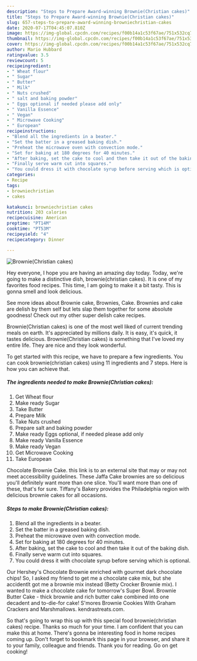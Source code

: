 ```yaml
---
description: "Steps to Prepare Award-winning Brownie(Christian cakes)"
title: "Steps to Prepare Award-winning Brownie(Christian cakes)"
slug: 657-steps-to-prepare-award-winning-browniechristian-cakes
date: 2020-07-17T04:45:07.810Z
image: https://img-global.cpcdn.com/recipes/f00b14a1c53f67ae/751x532cq70/browniechristian-cakes-recipe-main-photo.jpg
thumbnail: https://img-global.cpcdn.com/recipes/f00b14a1c53f67ae/751x532cq70/browniechristian-cakes-recipe-main-photo.jpg
cover: https://img-global.cpcdn.com/recipes/f00b14a1c53f67ae/751x532cq70/browniechristian-cakes-recipe-main-photo.jpg
author: Mario Hubbard
ratingvalue: 3.5
reviewcount: 5
recipeingredient:
- " Wheat flour"
- " Sugar"
- " Butter"
- " Milk"
- " Nuts crushed"
- " salt and baking powder"
- " Eggs optional if needed please add only"
- " Vanilla Essence"
- " Vegan"
- " Microwave Cooking"
- " European"
recipeinstructions:
- "Blend all the ingredients in a beater."
- "Set the batter in a greased baking dish."
- "Preheat the microwave oven with convection mode."
- "Set for baking at 180 degrees for 40 minutes."
- "After baking, set the cake to cool and then take it out of the baking dish."
- "Finally serve warm cut into squares."
- "You could dress it with chocolate syrup before serving which is optional."
categories:
- Recipe
tags:
- browniechristian
- cakes

katakunci: browniechristian cakes 
nutrition: 203 calories
recipecuisine: American
preptime: "PT14M"
cooktime: "PT53M"
recipeyield: "4"
recipecategory: Dinner

---
```



![Brownie(Christian cakes)](https://img-global.cpcdn.com/recipes/f00b14a1c53f67ae/751x532cq70/browniechristian-cakes-recipe-main-photo.jpg)

Hey everyone, I hope you are having an amazing day today. Today, we're going to make a distinctive dish, brownie(christian cakes). It is one of my favorites food recipes. This time, I am going to make it a bit tasty. This is gonna smell and look delicious.

See more ideas about Brownie cake, Brownies, Cake. Brownies and cake are delish by them self but lets slap them together for some absolute goodness! Check out my other super delish cake recipes.

Brownie(Christian cakes) is one of the most well liked of current trending meals on earth. It's appreciated by millions daily. It is easy, it's quick, it tastes delicious. Brownie(Christian cakes) is something that I've loved my entire life. They are nice and they look wonderful.


To get started with this recipe, we have to prepare a few ingredients. You can cook brownie(christian cakes) using 11 ingredients and 7 steps. Here is how you can achieve that.

<!--inarticleads1-->

##### The ingredients needed to make Brownie(Christian cakes):

1. Get  Wheat flour
1. Make ready  Sugar
1. Take  Butter
1. Prepare  Milk
1. Take  Nuts crushed
1. Prepare  salt and baking powder
1. Make ready  Eggs optional, if needed please add only
1. Make ready  Vanilla Essence
1. Make ready  Vegan
1. Get  Microwave Cooking
1. Take  European


Chocolate Brownie Cake. this link is to an external site that may or may not meet accessibility guidelines. These Jaffa Cake brownies are so delicious you&#39;ll definitely want more than one slice. You&#39;ll want more than one of these, that&#39;s for sure. Tiffany&#39;s Bakery provides the Philadelphia region with delicious brownie cakes for all occasions. 

<!--inarticleads2-->

##### Steps to make Brownie(Christian cakes):

1. Blend all the ingredients in a beater.
1. Set the batter in a greased baking dish.
1. Preheat the microwave oven with convection mode.
1. Set for baking at 180 degrees for 40 minutes.
1. After baking, set the cake to cool and then take it out of the baking dish.
1. Finally serve warm cut into squares.
1. You could dress it with chocolate syrup before serving which is optional.


Our Hershey&#39;s Chocolate Brownie enriched with gourmet dark chocolate chips! So, I asked my friend to get me a chocolate cake mix, but she accidentlt got me a brownie mix instead (Betty Crocker Brownie mix). I wanted to make a chocolate cake for tomorrow&#39;s Super Bowl. Brownie Butter Cake - thick brownie and rich butter cake combined into one decadent and to-die-for cake! S&#39;mores Brownie Cookies With Graham Crackers and Marshmallows. kendrastreats.com. 

So that's going to wrap this up with this special food brownie(christian cakes) recipe. Thanks so much for your time. I am confident that you can make this at home. There's gonna be interesting food in home recipes coming up. Don't forget to bookmark this page in your browser, and share it to your family, colleague and friends. Thank you for reading. Go on get cooking!
